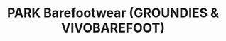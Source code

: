 ---
title: "PARK Barefootwear (GROUNDIES & VIVOBAREFOOT)"
url: /leipzig/park-barefootwear-groundies-und-vivobarefoot/
shop: Schuhe
---
